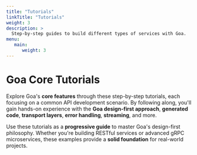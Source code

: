 ```yaml
---
title: "Tutorials"
linkTitle: "Tutorials"
weight: 3
description: >
  Step-by-step guides to build different types of services with Goa.
menu:
   main:
      weight: 3
---
```


# Goa Core Tutorials

Explore Goa's **core features** through these step-by-step tutorials, each focusing on a common API development scenario. By following along, you'll gain hands-on experience with the **Goa design-first approach**, **generated code**, **transport layers**, **error handling**, **streaming**, and more.

Use these tutorials as a **progressive guide** to master Goa's design-first philosophy. Whether you're building RESTful services or advanced gRPC microservices, these examples provide a **solid foundation** for real-world projects.
